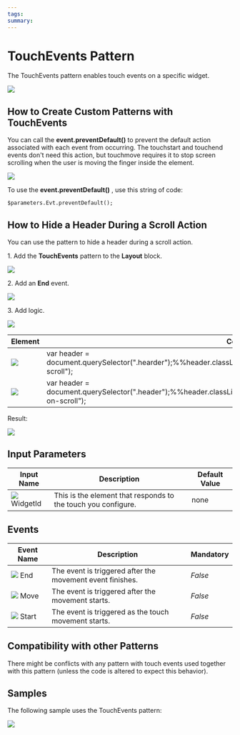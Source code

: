 ```yaml
---
tags: 
summary: 
---
```


# TouchEvents Pattern

The TouchEvents pattern enables touch events on a specific widget.

![](images/touch_events_utilities.png)

## How to Create Custom Patterns with TouchEvents

You can call the **event.preventDefault()** to prevent the default action associated with each event from occurring. The touchstart and touchend events don't need this action, but touchmove requires it to stop screen scrolling when the user is moving the finger inside the element.

![](images/touch_events_custom_patterns.png)

To use the **event.preventDefault()** , use this string of code:

`$parameters.Evt.preventDefault();`

## How to Hide a Header During a Scroll Action

You can use the pattern to hide a header during a scroll action.

1\. Add the **TouchEvents** pattern to the **Layout** block.

![](images/touch_events_layour.png)

2\. Add an **End** event.

![](images/add_end_event.png)

3\. Add logic.

![](images/touch_events_logic.png)

Element | Code
---|---  
![](images/JS_hide.png) |  var header = document.querySelector(".hearder");%%header.classList.add("hide");%%header.classList.add("header-on-scroll");  
![](images/JS_show.png) |  var header = document.querySelector(".header");%%header.classList.remove("hide");%%header.classList.remove("header-on-scroll");  
  
Result:

![](images/TouchEvents_EndResult.gif)

## Input Parameters

**Input Name** |  **Description** |  **Default Value**  
---|---|---  
![](images/input.png) WidgetId  |  This is the element that responds to the touch you configure.  |  none  
  
## Events

**Event Name** |  **Description** |  **Mandatory**  
---|---|---  
![](images/Event.png) End  |  The event is triggered after the movement event finishes.  |  _False_  
![](images/Event.png) Move  |  The event is triggered after the movement starts.  |  _False_  
![](images/Event.png) Start  |  The event is triggered as the touch movement starts.  |  _False_  
  
## Compatibility with other Patterns

There might be conflicts with any pattern with touch events used together with this pattern (unless the code is altered to expect this behavior).

## Samples

The following sample uses the TouchEvents pattern:

![](images/TouchEvents-Sample-1.PNG)
